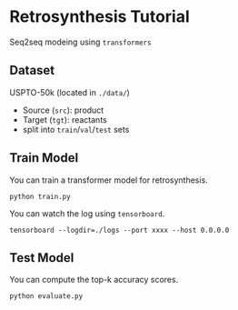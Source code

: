 # Retrosynthesis Tutorial

Seq2seq modeing using `transformers`

## Dataset

USPTO-50k (located in `./data/`)

- Source (`src`): product
- Target (`tgt`): reactants
- split into `train`/`val`/`test` sets

## Train Model

You can train a transformer model for retrosynthesis.

```
python train.py
```

You can watch the log using `tensorboard`.

```
tensorboard --logdir=./logs --port xxxx --host 0.0.0.0
```


## Test Model

You can compute the top-k accuracy scores.

```
python evaluate.py
```

